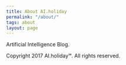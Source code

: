 ```yaml
---
title: About AI.holiday
permalink: "/about/"
tags: about
layout: page
---
```


Artificial Intelligence Blog.

Copyright 2017 AI.holiday℠. All rights reserved.
